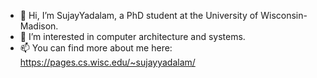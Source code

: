 - 👋 Hi, I’m SujayYadalam, a PhD student at the University of Wisconsin-Madison.
- 👀 I’m interested in computer architecture and systems.
- 📫 You can find more about me here: https://pages.cs.wisc.edu/~sujayyadalam/

<!---
SujayYadalam94/SujayYadalam94 is a ✨ special ✨ repository because its `README.md` (this file) appears on your GitHub profile.
You can click the Preview link to take a look at your changes.
--->

